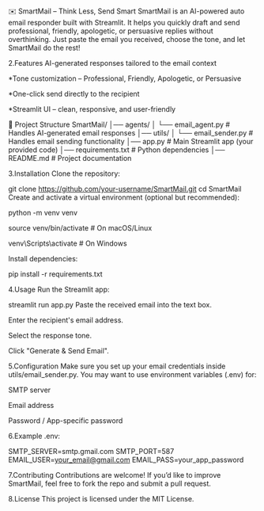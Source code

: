 ✉️ SmartMail – Think Less, Send Smart
SmartMail is an AI-powered auto email responder built with Streamlit. It helps you quickly draft and send professional, friendly, apologetic, or persuasive replies without overthinking. Just paste the email you received, choose the tone, and let SmartMail do the rest!

2.Features
 AI-generated responses tailored to the email context

*Tone customization – Professional, Friendly, Apologetic, or Persuasive

*One-click send directly to the recipient

*Streamlit UI – clean, responsive, and user-friendly

📂 Project Structure
SmartMail/
│── agents/
│   └── email_agent.py       # Handles AI-generated email responses
│── utils/
│   └── email_sender.py      # Handles email sending functionality
│── app.py                   # Main Streamlit app (your provided code)
│── requirements.txt         # Python dependencies
│── README.md                # Project documentation

3.Installation
Clone the repository:

git clone https://github.com/your-username/SmartMail.git
cd SmartMail
Create and activate a virtual environment (optional but recommended):

python -m venv venv

source venv/bin/activate    # On macOS/Linux


venv\Scripts\activate       # On Windows


Install dependencies:

pip install -r requirements.txt

4.Usage
Run the Streamlit app:

streamlit run app.py
Paste the received email into the text box.

Enter the recipient's email address.

Select the response tone.

Click "Generate & Send Email".

5.Configuration
Make sure you set up your email credentials inside utils/email_sender.py.
You may want to use environment variables (.env) for:

SMTP server

Email address

Password / App-specific password

6.Example .env:

SMTP_SERVER=smtp.gmail.com
SMTP_PORT=587
EMAIL_USER=your_email@gmail.com
EMAIL_PASS=your_app_password

7.Contributing
Contributions are welcome! If you’d like to improve SmartMail, feel free to fork the repo and submit a pull request.

8.License
This project is licensed under the MIT License.
